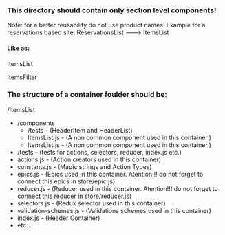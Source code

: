### This directory should contain only section level components!
Note: for a better reusability do not use product names. Example for a reservations based site: ReservationsList ---> ItemsList

#### Like as:

ItemsList

ItemsFilter

### The structure of a container foulder should be:

/ItemsList
- /components
   - /tests - (HeaderItem and HeaderList)
   - ItemsList.js - (A non common component used in this container.)
   - ItemsList.js - (A non common component used in this container.)
- /tests - (tests for actions, selectors, reducer, index.js etc.)
- actions.js - (Action creators used in this container)
- constants.js - (Magic strings and Action Types)
- epics.js - (Epics used in this container. Atention!!! do not forget to connect this epics in store/epic.js)
- reducer.js - (Reducer used in this container. Atention!!! do not forget to connect this reducer in store/reducer.js)
- selectors.js - (Redux selector used in this container)
- validation-schemes.js - (Validations schemes used in this container)
- index.js - (Header Container)
- etc...
